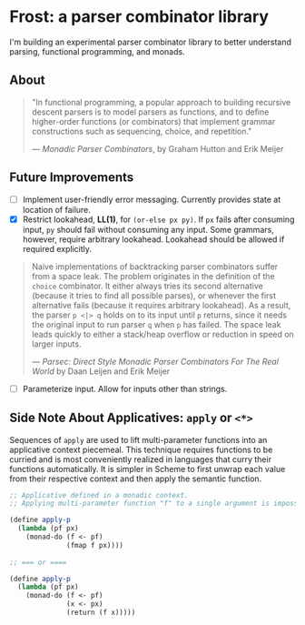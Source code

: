 # Frost: a parser combinator library

I'm building an experimental parser combinator library to better understand parsing, 
functional programming, and monads.

## About

> "In functional programming, a popular approach to building recursive descent parsers
>  is to model parsers as functions, and to define higher-order functions (or combinators) 
>  that implement grammar constructions such as sequencing, choice, and repetition."
>
>  — *Monadic Parser Combinators*, by Graham Hutton and Erik Meijer

## Future Improvements

- [ ] Implement user-friendly error messaging. Currently provides state at location of failure.
- [x] Restrict lookahead, **LL(1)**, for `(or-else px py)`. If `px` fails after consuming input, `py` should fail
   without consuming any input. Some grammars, however, require arbitrary lookahead. Lookahead should
   be allowed if required explicitly.

> Naive implementations of backtracking parser combinators suffer from a space leak.
> The problem originates in the definition of the `choice` combinator. It either
> always tries its second alternative (because it tries to find all possible parses),
> or whenever the first alternative fails (because it requires arbitrary lookahead).
> As a result, the parser `p <|> q` holds on to its input until `p` returns, since it
> needs the original input to run parser `q` when `p` has failed. The space leak leads
> quickly to either a stack/heap overflow or reduction in speed on larger inputs.
>
> — *Parsec: Direct Style Monadic Parser Combinators For The Real World*
>   by Daan Leijen and Erik Meijer

- [ ] Parameterize input. Allow for inputs other than strings.

## Side Note About Applicatives: `apply` or `<*>`

Sequences of `apply` are used to lift multi-parameter functions into an applicative context piecemeal.
This technique requires functions to be curried and is most conveniently realized in languages that
curry their functions automatically. It is simpler in Scheme to first unwrap each value from their
respective context and then apply the semantic function.

```scheme
;; Applicative defined in a monadic context.
;; Applying multi-parameter function "f" to a single argument is impossible in Scheme.

(define apply-p
  (lambda (pf px)
    (monad-do (f <- pf)
              (fmap f px))))
              
;; === or ====

(define apply-p
  (lambda (pf px)
    (monad-do (f <- pf)
              (x <- px)
              (return (f x)))))
```

